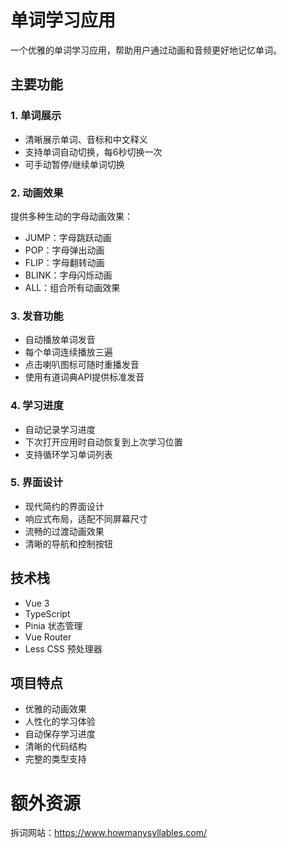 # 单词学习应用

一个优雅的单词学习应用，帮助用户通过动画和音频更好地记忆单词。

## 主要功能

### 1. 单词展示
- 清晰展示单词、音标和中文释义
- 支持单词自动切换，每6秒切换一次
- 可手动暂停/继续单词切换

### 2. 动画效果
提供多种生动的字母动画效果：
- JUMP：字母跳跃动画
- POP：字母弹出动画
- FLIP：字母翻转动画
- BLINK：字母闪烁动画
- ALL：组合所有动画效果

### 3. 发音功能
- 自动播放单词发音
- 每个单词连续播放三遍
- 点击喇叭图标可随时重播发音
- 使用有道词典API提供标准发音

### 4. 学习进度
- 自动记录学习进度
- 下次打开应用时自动恢复到上次学习位置
- 支持循环学习单词列表

### 5. 界面设计
- 现代简约的界面设计
- 响应式布局，适配不同屏幕尺寸
- 流畅的过渡动画效果
- 清晰的导航和控制按钮

## 技术栈
- Vue 3
- TypeScript
- Pinia 状态管理
- Vue Router
- Less CSS 预处理器

## 项目特点
- 优雅的动画效果
- 人性化的学习体验
- 自动保存学习进度
- 清晰的代码结构
- 完整的类型支持 

# 额外资源
拆词网站：https://www.howmanysyllables.com/
